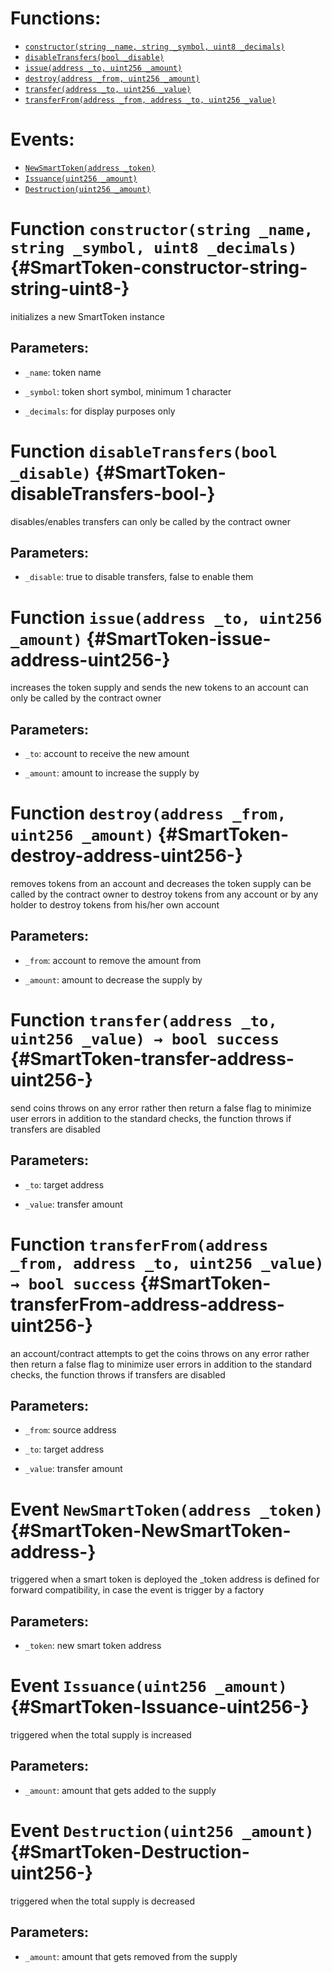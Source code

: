 

# Functions:
- [`constructor(string _name, string _symbol, uint8 _decimals)`](#SmartToken-constructor-string-string-uint8-)
- [`disableTransfers(bool _disable)`](#SmartToken-disableTransfers-bool-)
- [`issue(address _to, uint256 _amount)`](#SmartToken-issue-address-uint256-)
- [`destroy(address _from, uint256 _amount)`](#SmartToken-destroy-address-uint256-)
- [`transfer(address _to, uint256 _value)`](#SmartToken-transfer-address-uint256-)
- [`transferFrom(address _from, address _to, uint256 _value)`](#SmartToken-transferFrom-address-address-uint256-)

# Events:
- [`NewSmartToken(address _token)`](#SmartToken-NewSmartToken-address-)
- [`Issuance(uint256 _amount)`](#SmartToken-Issuance-uint256-)
- [`Destruction(uint256 _amount)`](#SmartToken-Destruction-uint256-)

# Function `constructor(string _name, string _symbol, uint8 _decimals)` {#SmartToken-constructor-string-string-uint8-}
initializes a new SmartToken instance

## Parameters:
- `_name`:       token name

- `_symbol`:     token short symbol, minimum 1 character

- `_decimals`:   for display purposes only
# Function `disableTransfers(bool _disable)` {#SmartToken-disableTransfers-bool-}
disables/enables transfers
can only be called by the contract owner

## Parameters:
- `_disable`:    true to disable transfers, false to enable them
# Function `issue(address _to, uint256 _amount)` {#SmartToken-issue-address-uint256-}
increases the token supply and sends the new tokens to an account
can only be called by the contract owner

## Parameters:
- `_to`:         account to receive the new amount

- `_amount`:     amount to increase the supply by
# Function `destroy(address _from, uint256 _amount)` {#SmartToken-destroy-address-uint256-}
removes tokens from an account and decreases the token supply
can be called by the contract owner to destroy tokens from any account or by any holder to destroy tokens from his/her own account

## Parameters:
- `_from`:       account to remove the amount from

- `_amount`:     amount to decrease the supply by
# Function `transfer(address _to, uint256 _value) → bool success` {#SmartToken-transfer-address-uint256-}
send coins
throws on any error rather then return a false flag to minimize user errors
in addition to the standard checks, the function throws if transfers are disabled

## Parameters:
- `_to`:      target address

- `_value`:   transfer amount

# Function `transferFrom(address _from, address _to, uint256 _value) → bool success` {#SmartToken-transferFrom-address-address-uint256-}
an account/contract attempts to get the coins
throws on any error rather then return a false flag to minimize user errors
in addition to the standard checks, the function throws if transfers are disabled

## Parameters:
- `_from`:    source address

- `_to`:      target address

- `_value`:   transfer amount


# Event `NewSmartToken(address _token)` {#SmartToken-NewSmartToken-address-}
triggered when a smart token is deployed
the _token address is defined for forward compatibility, in case the event is trigger by a factory

## Parameters:
- `_token`:  new smart token address
# Event `Issuance(uint256 _amount)` {#SmartToken-Issuance-uint256-}
triggered when the total supply is increased

## Parameters:
- `_amount`:  amount that gets added to the supply
# Event `Destruction(uint256 _amount)` {#SmartToken-Destruction-uint256-}
triggered when the total supply is decreased

## Parameters:
- `_amount`:  amount that gets removed from the supply
